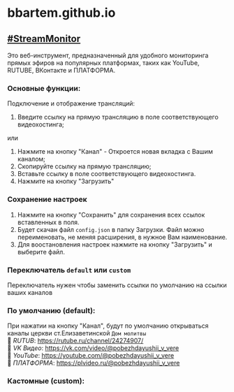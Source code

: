# bbartem.github.io

## [#StreamMonitor](https://bbartem.github.io/StreamMonitor.html)
Это веб-инструмент, предназначенный для удобного мониторинга прямых эфиров на популярных платформах, таких как YouTube, RUTUBE, ВКонтакте и ПЛАТФОРМА.

### Основные функции:
Подключение и отображение трансляций:

1. Введите ссылку на прямую трансляцию в поле соответствующего видеохостинга;
   
или
1. Нажмите на кнопку "Канал" - Откроется новая вкладка с Вашим каналом;
2. Скопируйте ссылку на прямую трансляцию;
3. Вставьте ссылку в поле соответствующего видеохостинга.
4. Нажмите на кнопку "Загрузить"

### Сохранение настроек
1. Нажмите на кнопку "Сохранить" для сохранения всех ссылок вставленных в поля.
2. Будет скачан файл `config.json` в папку Загрузки. Файл можно переименовать, не меняя расширения, в нужное Вам наименование.
3. Для воостановления настроек нажмите на кнопку "Загрузить" и выберите файл.

### Переключатель `default` или `custom`
Переключатель нужен чтобы заменить ссылки по умолчанию на ссылки ваших каналов

### По умолчанию (default):
При нажатии на кнопку "Канал", будут по умолчанию открываться каналы церкви ст.Елизаветинской `Дом молитвы`  
📌 *RUTUB*: https://rutube.ru/channel/24274907/  
📌 *VK Видео*: https://vk.com/video/@pobezhdayushii_v_vere  
📌 *YouTube*: https://youtube.com/@pobezhdayushii_v_vere  
📌 *ПЛАТФОРМА*: https://plvideo.ru/@pobezhdayushii_v_vere  

### Кастомные (custom):

